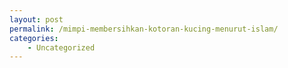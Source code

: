 ```yaml
---
layout: post
permalink: /mimpi-membersihkan-kotoran-kucing-menurut-islam/
categories:
    - Uncategorized
---
```


